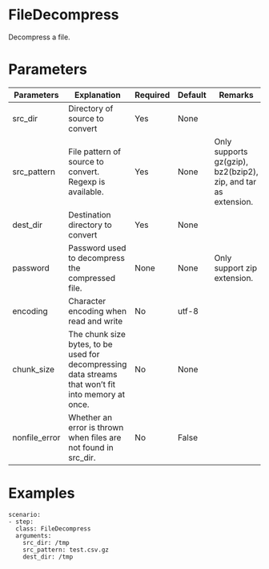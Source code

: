 # FileDecompress
Decompress a file.

# Parameters
|Parameters|Explanation|Required|Default|Remarks|
|----------|-----------|--------|-------|-------|
|src_dir|Directory of source to convert|Yes|None||
|src_pattern|File pattern of source to convert. Regexp is available.|Yes|None|Only supports gz(gzip), bz2(bzip2), zip, and tar as extension.|
|dest_dir|Destination directory to convert|Yes|None|
|password|Password used to decompress the compressed file.|None|None|Only support zip extension.|
|encoding|Character encoding when read and write|No|utf-8||
|chunk_size|The chunk size bytes, to be used for decompressing data streams that won’t fit into memory at once.|No|None||
|nonfile_error|Whether an error is thrown when files are not found in src_dir.|No|False||

# Examples
```
scenario:
- step:
  class: FileDecompress
  arguments:
    src_dir: /tmp
    src_pattern: test.csv.gz
    dest_dir: /tmp
```
